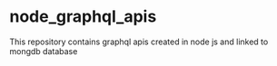 # node_graphql_apis
This repository contains graphql apis created in node js and linked to mongdb database
